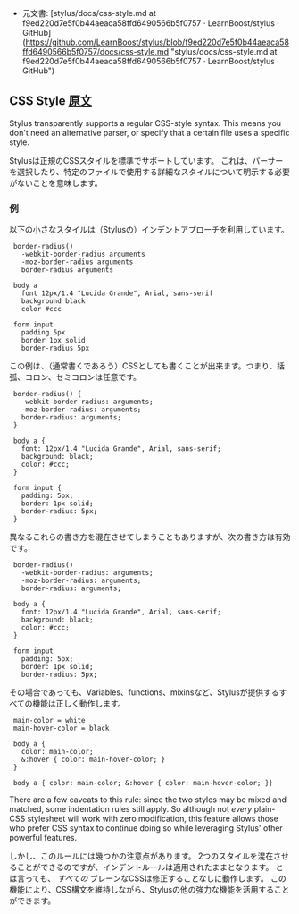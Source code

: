  +  元文書: [stylus/docs/css-style.md at f9ed220d7e5f0b44aeaca58ffd6490566b5f0757 · LearnBoost/stylus · GitHub]
(https://github.com/LearnBoost/stylus/blob/f9ed220d7e5f0b44aeaca58ffd6490566b5f0757/docs/css-style.md 
"stylus/docs/css-style.md at f9ed220d7e5f0b44aeaca58ffd6490566b5f0757 · LearnBoost/stylus · GitHub")

## CSS Style [原文](http://learnboost.github.com/stylus/docs/css-style.html)

 Stylus transparently supports a regular CSS-style syntax. 
 This means you don't need an alternative parser, or specify that a certain file uses a specific style.

Stylusは正規のCSSスタイルを標準でサポートしています。
これは、パーサーを選択したり、特定のファイルで使用する詳細なスタイルについて明示する必要がないことを意味します。

### 例

以下の小さなスタイルは（Stylusの）インデントアプローチを利用しています。
 
     border-radius()
       -webkit-border-radius arguments
       -moz-border-radius arguments
       border-radius arguments

     body a
       font 12px/1.4 "Lucida Grande", Arial, sans-serif
       background black
       color #ccc

     form input
       padding 5px
       border 1px solid
       border-radius 5px

この例は、（通常書くであろう）CSSとしても書くことが出来ます。つまり、括弧、コロン、セミコロンは任意です。

     border-radius() {
       -webkit-border-radius: arguments;
       -moz-border-radius: arguments;
       border-radius: arguments;
     }

     body a {
       font: 12px/1.4 "Lucida Grande", Arial, sans-serif;
       background: black;
       color: #ccc;
     }

     form input {
       padding: 5px;
       border: 1px solid;
       border-radius: 5px;
     }

異なるこれらの書き方を混在させてしまうこともありますが、次の書き方は有効です。

     border-radius()
       -webkit-border-radius: arguments;
       -moz-border-radius: arguments;
       border-radius: arguments;

     body a {
       font: 12px/1.4 "Lucida Grande", Arial, sans-serif;
       background: black;
       color: #ccc;
     }

     form input
       padding: 5px;
       border: 1px solid;
       border-radius: 5px;

その場合であっても、Variables、functions、mixinsなど、Stylusが提供するすべての機能は正しく動作します。

     main-color = white
     main-hover-color = black

     body a {
       color: main-color;
       &:hover { color: main-hover-color; }
     }

     body a { color: main-color; &:hover { color: main-hover-color; }}

 There are a few caveats to this rule: 
 since the two styles may be mixed and matched, some indentation rules still apply. 
 So although not _every_ plain-CSS stylesheet will work with zero modification, 
 this feature allows those who prefer CSS syntax to continue doing so while leveraging Stylus' other powerful features.
 
 しかし、このルールには幾つかの注意点があります。
 2つのスタイルを混在させることができるのですが、インデントルールは適用されたままとなります。
 とは言っても、 _すべての_ プレーンなCSSは修正することなしに動作します。
 この機能により、CSS構文を維持しながら、Stylusの他の強力な機能を活用することができます。


